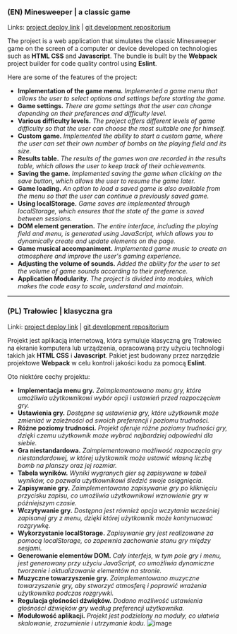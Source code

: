 ### (EN) Minesweeper | a classic game

Links: 
[project deploy link](https://bizhluzdy.github.io/portfolio/minesweeper/index.html) |
[git development repositorium](https://github.com/rolling-scopes-school/bizhluzdy-JSFE2023Q1/pull/27)

The project is a web application that simulates the classic Minesweeper game on the screen of a computer or device developed on technologies such as **HTML CSS** and **Javascript**. The bundle is built by the **Webpack** project builder for code quality control using **Eslint**. 

Here are some of the features of the project:

 - **Implementation of the game menu.** *Implemented a game menu that allows the user to select options and settings before starting the game.*
 - **Game settings.** *There are game settings that the user can change depending on their preferences and difficulty level.*
 - **Various difficulty levels.** *The project offers different levels of game difficulty so that the user can choose the most suitable one for himself.*
 - **Custom game.** *Implemented the ability to start a custom game, where the user can set their own number of bombs on the playing field and its size.*
 - **Results table.** *The results of the games won are recorded in the results table, which allows the user to keep track of their achievements.*
 - **Saving the game.** *Implemented saving the game when clicking on the save button, which allows the user to resume the game later.*
 - **Game loading.** *An option to load a saved game is also available from the menu so that the user can continue a previously saved game.*
 - **Using localStorage.** *Game saves are implemented through localStorage, which ensures that the state of the game is saved between sessions.*
 - **DOM element generation.** *The entire interface, including the playing field and menu, is generated using JavaScript, which allows you to dynamically create and update elements on the page.*
 - **Game musical accompaniment.** *Implemented game music to create an atmosphere and improve the user's gaming experience.*
 - **Adjusting the volume of sounds.** *Added the ability for the user to set the volume of game sounds according to their preference.*
 - **Application Modularity.** *The project is divided into modules, which makes the code easy to scale, understand and maintain.*

---

### (PL) Trałowiec | klasyczna gra

Linki:
[project deploy link](https://bizhluzdy.github.io/portfolio/minesweeper/index.html) |
[git development repositorium](https://github.com/rolling-scopes-school/bizhluzdy-JSFE2023Q1/pull/27)

Projekt jest aplikacją internetową, która symuluje klasyczną grę Trałowiec na ekranie komputera lub urządzenia, opracowaną przy użyciu technologii takich jak **HTML CSS** i **Javascript**. Pakiet jest budowany przez narzędzie projektowe **Webpack** w celu kontroli jakości kodu za pomocą **Eslint**.

Oto niektóre cechy projektu:

-   **Implementacja menu gry.** _Zaimplementowano menu gry, które umożliwia użytkownikowi wybór opcji i ustawień przed rozpoczęciem gry._
-   **Ustawienia gry.** _Dostępne są ustawienia gry, które użytkownik może zmieniać w zależności od swoich preferencji i poziomu trudności._
-   **Różne poziomy trudności.** _Projekt oferuje różne poziomy trudności gry, dzięki czemu użytkownik może wybrać najbardziej odpowiedni dla siebie._
-   **Gra niestandardowa.** _Zaimplementowano możliwość rozpoczęcia gry niestandardowej, w której użytkownik może ustawić własną liczbę bomb na planszy oraz jej rozmiar._
-   **Tabela wyników.** _Wyniki wygranych gier są zapisywane w tabeli wyników, co pozwala użytkownikowi śledzić swoje osiągnięcia._
-   **Zapisywanie gry.** _Zaimplementowano zapisywanie gry po kliknięciu przycisku zapisu, co umożliwia użytkownikowi wznowienie gry w późniejszym czasie._
-   **Wczytywanie gry.** _Dostępna jest również opcja wczytania wcześniej zapisanej gry z menu, dzięki której użytkownik może kontynuować rozgrywkę._
-   **Wykorzystanie localStorage.** _Zapisywanie gry jest realizowane za pomocą localStorage, co zapewnia zachowanie stanu gry między sesjami._
-   **Generowanie elementów DOM.** _Cały interfejs, w tym pole gry i menu, jest generowany przy użyciu JavaScript, co umożliwia dynamiczne tworzenie i aktualizowanie elementów na stronie._
-   **Muzyczne towarzyszenie gry.** _Zaimplementowano muzyczne towarzyszenie gry, aby stworzyć atmosferę i poprawić wrażenia użytkownika podczas rozgrywki._
-   **Regulacja głośności dźwięków.** _Dodano możliwość ustawienia głośności dźwięków gry według preferencji użytkownika._
-   **Modułowość aplikacji.** _Projekt jest podzielony na moduły, co ułatwia skalowanie, zrozumienie i utrzymanie kodu._
![image](https://github.com/bizhluzdy/portfolio/assets/96033917/e5d074d3-7134-4ddd-8da0-9867fcedf63b)
